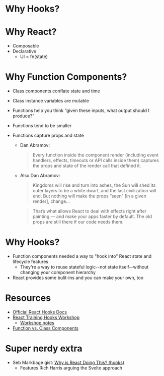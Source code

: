 # Why Hooks?

# Why React?

- Composable
- Declarative
  - UI = fn(state)

# Why Function Components?

- Class components conflate state and time
- Class instance variables are mutable
- Functions help you think “given these inputs, what output should I produce?”
- Functions tend to be smaller
- Functions capture props and state

  - Dan Abramov:

    > Every function inside the component render (including event handlers, effects, timeouts or API calls inside them) captures the props and state of the render call that defined it.

  - Also Dan Abramov:

    > Kingdoms will rise and turn into ashes, the Sun will shed its outer layers to be a white dwarf, and the last civilization will end. But nothing will make the props “seen” [in a given render], change...

    > That’s what allows React to deal with effects right after painting — and make your apps faster by default. The old props are still there if our code needs them.

# Why Hooks?

- Function components needed a way to "hook into" React state and lifecycle features
  - They're a way to reuse stateful logic--not state itself--without changing your component hierarchy
- React provides some bulit-ins and you can make your own, too

# Resources

- [Official React Hooks Docs](https://reactjs.org/docs/hooks-intro.html)
- [React Training Hooks Workshop](https://github.com/ReactTraining/hooks-workshop)
  - [Workshop notes](https://github.com/ReactTraining/hooks-workshop/blob/master/student-lesson-notes.md)
- [Function vs. Class Components](https://overreacted.io/how-are-function-components-different-from-classes/)

# Super nerdy extra

- Seb Markbage gist: [Why is React Doing This? (hooks)](https://gist.github.com/sebmarkbage/a5ef436427437a98408672108df01919)
  - Features Rich Harris arguing the Svelte approach
